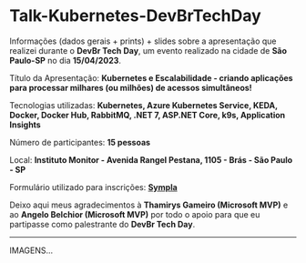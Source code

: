 # Talk-Kubernetes-DevBrTechDay
Informações (dados gerais + prints) + slides sobre a apresentação que realizei durante o **DevBr Tech Day**, um evento realizado na cidade de **São Paulo-SP** no dia **15/04/2023**.

Título da Apresentação: **Kubernetes e Escalabilidade - criando aplicações para processar milhares (ou milhões) de acessos simultâneos!**

Tecnologias utilizadas: **Kubernetes, Azure Kubernetes Service, KEDA, Docker, Docker Hub, RabbitMQ, .NET 7, ASP.NET Core, k9s, Application Insights**

Número de participantes: **15 pessoas**

Local: **Instituto Monitor - Avenida Rangel Pestana, 1105 - Brás - São Paulo - SP**

Formulário utilizado para inscrições: [**Sympla**](https://www.sympla.com.br/evento/devbr-tech-day/1926584)

Deixo aqui meus agradecimentos à **Thamirys Gameiro (Microsoft MVP)** e ao **Angelo Belchior (Microsoft MVP)** por todo o apoio para que eu partipasse como palestrante do **DevBr Tech Day**.

---

IMAGENS...